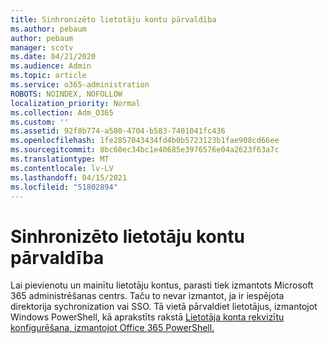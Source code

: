 ```yaml
---
title: Sinhronizēto lietotāju kontu pārvaldība
ms.author: pebaum
author: pebaum
manager: scotv
ms.date: 04/21/2020
ms.audience: Admin
ms.topic: article
ms.service: o365-administration
ROBOTS: NOINDEX, NOFOLLOW
localization_priority: Normal
ms.collection: Adm_O365
ms.custom: ''
ms.assetid: 92f8b774-a580-4704-b583-7401041fc436
ms.openlocfilehash: 1fe2857043434fd4b0b5723123b1fae908cd66ee
ms.sourcegitcommit: 8bc60ec34bc1e40685e3976576e04a2623f63a7c
ms.translationtype: MT
ms.contentlocale: lv-LV
ms.lasthandoff: 04/15/2021
ms.locfileid: "51802894"
---
```

# <a name="manage-synchronized-user-accounts"></a>Sinhronizēto lietotāju kontu pārvaldība

Lai pievienotu un mainītu lietotāju kontus, parasti tiek izmantots Microsoft 365 administrēšanas centrs. Taču to nevar izmantot, ja ir iespējota direktorija sychronization vai SSO. Tā vietā pārvaldiet lietotājus, izmantojot Windows PowerShell, kā aprakstīts rakstā [Lietotāja konta rekvizītu konfigurēšana, izmantojot Office 365 PowerShell.](https://docs.microsoft.com/office365/enterprise/powershell/configure-user-account-properties-with-office-365-powershell ) 
  

